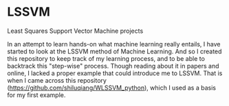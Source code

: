 # LSSVM
Least Squares Support Vector Machine projects

In an attempt to learn hands-on what machine learning really entails, I have started to look
at the LSSVM method of Machine Learning. And so I created this repository to keep track of my
learning process, and to be able to backtrack this "step-wise" process. Though reading about 
it in papers and online, I lacked a proper example that could introduce me to LSSVM. That is
when I came across this repository (https://github.com/shiluqiang/WLSSVM_python), which I used
as a basis for my first example.

